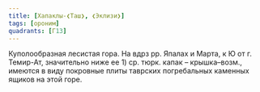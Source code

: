 ```yaml
---
title: [Хапаклы-❮Таш❯, ❮Эклизи❯]
tags: [ороним]
quadrants: [Г13]
---
```


Куполообразная лесистая гора. На вдрз рр. Япалах и Марта, к Ю от г. Темир-Ат,
значительно ниже ее 1) ср. тюрк. капак – крышка–возм., имеются в виду покровные
плиты таврских погребальных каменных ящиков на этой горе.
